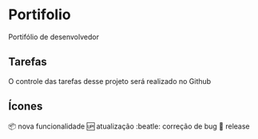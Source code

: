 # Portifolio
Portifólio de desenvolvedor

## Tarefas
O controle das tarefas desse projeto será realizado no Github

## Ícones
:package: nova funcionalidade
:up: atualização
:beatle: correção de bug
:checkered_flag: release
